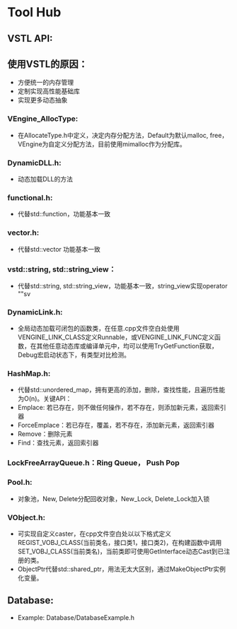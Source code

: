 # Tool Hub

## VSTL API:
## 使用VSTL的原因：
* 方便统一的内存管理
* 定制实现高性能基础库
* 实现更多动态抽象
### VEngine_AllocType: 
* 在AllocateType.h中定义，决定内存分配方法，Default为默认malloc, free，VEngine为自定义分配方法，目前使用mimalloc作为分配库。
### DynamicDLL.h:
* 动态加载DLL的方法
### functional.h: 
* 代替std::function，功能基本一致
### vector.h:
* 代替std::vector 功能基本一致
### vstd::string, std::string_view：
* 代替std::string, std::string_view，功能基本一致，string_view实现operator ""sv
### DynamicLink.h:
* 全局动态加载可闭包的函数类，在任意.cpp文件空白处使用VENGINE_LINK_CLASS定义Runnable，或VENGINE_LINK_FUNC定义函数，在其他任意动态库或编译单元中，均可以使用TryGetFunction获取，Debug宏启动状态下，有类型对比检测。
### HashMap.h:
* 代替std::unordered_map，拥有更高的添加，删除，查找性能，且遍历性能为O(n)。关键API：
* Emplace: 若已存在，则不做任何操作，若不存在，则添加新元素，返回索引器
* ForceEmplace：若已存在，覆盖，若不存在，添加新元素，返回索引器
* Remove：删除元素
* Find：查找元素，返回索引器
### LockFreeArrayQueue.h：Ring Queue， Push Pop
### Pool.h: 
* 对象池，New, Delete分配回收对象，New_Lock, Delete_Lock加入锁
### VObject.h: 
* 可实现自定义caster，在cpp文件空白处以以下格式定义REGIST_VOBJ_CLASS(当前类名，接口类1，接口类2)，在构建函数中调用SET_VOBJ_CLASS(当前类名)，当前类即可使用GetInterface动态Cast到已注册的类。
* ObjectPtr代替std::shared_ptr，用法无太大区别，通过MakeObjectPtr实例化变量。

## Database:
* Example: Database/DatabaseExample.h